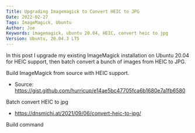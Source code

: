 ```yaml
---
Title: Upgrading Imagemagick to Convert HEIC to JPG
Date: 2022-02-27
Tags: ImageMagick, Ubuntu
Author: Joe
Keywords: imagemagick, ubuntu 20.04, HEIC, convert heic to jpg
Version: Ubuntu, 20.04.3 LTS
---
```


In this post I upgrade my existing ImageMagick installation on Ubuntu 20.04 for HEIC support, then batch convert a bunch of images from HEIC to JPG.

Build ImageMagick from source with HEIC support.

- Source: https://gist.github.com/hurricup/e14ae5bc47705fca6b1680e7a1fb6580

Batch convert HEIC to jpg

- https://dnsmichi.at/2021/09/06/convert-heic-to-jpg/

Build command 